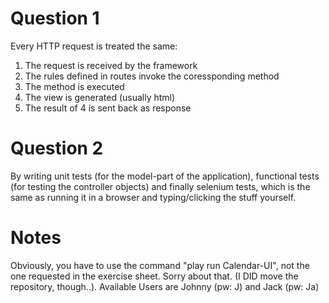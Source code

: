 # Question 1
Every HTTP request is treated the same:

1.  The request is received by the framework
2.  The rules defined in routes invoke the coressponding method
3.  The method is executed
4.  The view is generated (usually html)
5.  The result of 4 is sent back as response

# Question 2
By writing unit tests (for the model-part of the application), functional tests (for testing the controller objects) and finally selenium tests, which is the same as running it in a browser and typing/clicking the stuff yourself. 

# Notes
Obviously, you have to use the command "play run Calendar-UI", not the one
requested in the exercise sheet. Sorry about that. (I DID move the
 repository, though..). Available Users are Johnny (pw: J) and Jack (pw: Ja)
